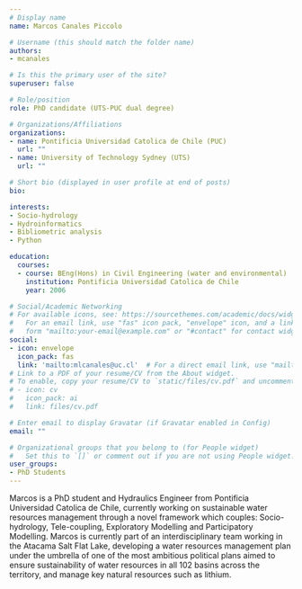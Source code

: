 ```yaml
---
# Display name
name: Marcos Canales Piccolo

# Username (this should match the folder name)
authors:
- mcanales

# Is this the primary user of the site?
superuser: false

# Role/position
role: PhD candidate (UTS-PUC dual degree)

# Organizations/Affiliations
organizations:
- name: Pontificia Universidad Catolica de Chile (PUC)
  url: ""
- name: University of Technology Sydney (UTS)
  url: ""

# Short bio (displayed in user profile at end of posts)
bio:

interests:
- Socio-hydrology
- Hydroinformatics
- Bibliometric analysis
- Python

education:
  courses:
  - course: BEng(Hons) in Civil Engineering (water and environmental)
    institution: Pontificia Universidad Catolica de Chile
    year: 2006

# Social/Academic Networking
# For available icons, see: https://sourcethemes.com/academic/docs/widgets/#icons
#   For an email link, use "fas" icon pack, "envelope" icon, and a link in the
#   form "mailto:your-email@example.com" or "#contact" for contact widget.
social:
- icon: envelope
  icon_pack: fas
  link: 'mailto:mlcanales@uc.cl'  # For a direct email link, use "mailto:test@example.org".
# Link to a PDF of your resume/CV from the About widget.
# To enable, copy your resume/CV to `static/files/cv.pdf` and uncomment the lines below.  
# - icon: cv
#   icon_pack: ai
#   link: files/cv.pdf

# Enter email to display Gravatar (if Gravatar enabled in Config)
email: ""

# Organizational groups that you belong to (for People widget)
#   Set this to `[]` or comment out if you are not using People widget.  
user_groups:
- PhD Students
---
```


Marcos is a PhD student and Hydraulics Engineer from Pontificia Universidad Catolica de Chile, currently working on sustainable water resources management through a novel framework which couples: Socio-hydrology, Tele-coupling, Exploratory Modelling and Participatory Modelling. Marcos is currently part of an interdisciplinary team working in the Atacama Salt Flat Lake, developing a water resources management plan under the umbrella of one of the most ambitious political plans aimed to ensure sustainability of water resources in all 102 basins across the territory, and manage key natural resources such as lithium.
